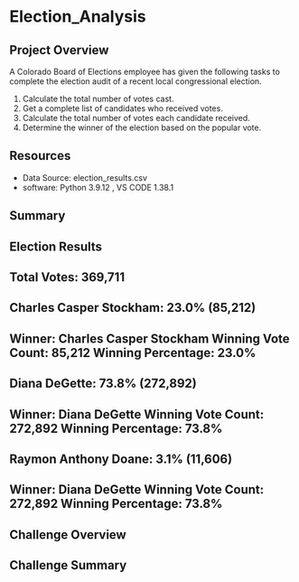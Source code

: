 # Election_Analysis

## Project Overview
A Colorado Board of Elections employee has given the following tasks to complete the election audit of a recent local congressional election. 

1. Calculate the total number of votes cast.
2. Get a complete list of candidates who received votes.
3. Calculate the total number of votes each candidate received.
4. Determine the winner of the election based on the popular vote.

## Resources
- Data Source: election_results.csv
- software: Python 3.9.12 , VS CODE 1.38.1

## Summary
Election Results
-------------------------
Total Votes: 369,711
-------------------------
Charles Casper Stockham: 23.0% (85,212)
 -------------------------
Winner: Charles Casper Stockham
Winning Vote Count: 85,212
Winning Percentage: 23.0%
-------------------------
Diana DeGette: 73.8% (272,892)
 -------------------------
Winner: Diana DeGette
Winning Vote Count: 272,892
Winning Percentage: 73.8%
-------------------------
Raymon Anthony Doane: 3.1% (11,606)
 -------------------------
Winner: Diana DeGette
Winning Vote Count: 272,892
Winning Percentage: 73.8%
-------------------------


## Challenge Overview


## Challenge Summary
